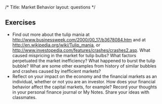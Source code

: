 /*
Title: Market Behavior
layout: questions
*/

## Exercises

- Find out more about the tulip mania at http://www.businessweek.com/2000/00_17/b3678084.htm and at http://en.wikipedia.org/wiki/Tulip_mania, or http://www.investopedia.com/features/crashes/crashes2.asp. What caused mispricing in the market for tulip bulbs? What factors perpetuated the market inefficiency? What happened to burst the tulip bubble? What are some other examples from history of similar bubbles and crashes caused by inefficient markets?
- Reflect on your impact on the economy and the financial markets as an individual, whether or not you are an investor. How does your financial behavior affect the capital markets, for example? Record your thoughts in your personal finance journal or My Notes. Share your ideas with classmates.

